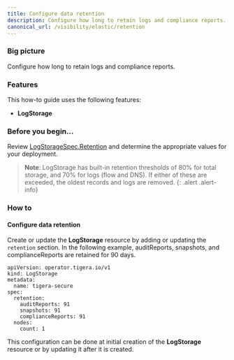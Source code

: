 ```yaml
---
title: Configure data retention
description: Configure how long to retain logs and compliance reports.
canonical_url: /visibility/elastic/retention
---
```


### Big picture

Configure how long to retain logs and compliance reports.

### Features

This how-to guide uses the following features: 

- **LogStorage**

### Before you begin...

Review [LogStorageSpec.Retention]({{site.baseurl}}/reference/installation/api#operator.tigera.io/v1.Retention) and determine the appropriate values for your deployment.

> **Note**: LogStorage has built-in retention thresholds of 80% for total storage, and 70% for logs (flow and DNS). If either of these are exceeded, the oldest records and logs are removed.
{: .alert .alert-info}

### How to

#### Configure data retention

Create or update the **LogStorage** resource by adding or updating the `retention` section. In the following example, auditReports, snapshots, and complianceReports are retained for 90 days.

```
apiVersion: operator.tigera.io/v1
kind: LogStorage
metadata:
  name: tigera-secure
spec:
  retention:
    auditReports: 91
    snapshots: 91
    complianceReports: 91
  nodes:
    count: 1
```

This configuration can be done at initial creation of the **LogStorage** resource or by updating it after it is created.
